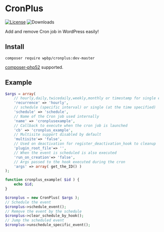 # CronPlus
[![License](https://img.shields.io/badge/License-GPL%20v3-blue.svg)](http://www.gnu.org/licenses/gpl-3.0)
![Downloads](https://img.shields.io/packagist/dt/wpbp/cronplus.svg) 

Add and remove Cron job in WordPress easily!

## Install

`composer require wpbp/cronplus:dev-master`

[composer-php52](https://github.com/composer-php52/composer-php52) supported.

## Example

```php
$args = array(
    // hourly,daily,twicedaily,weekly,monthly or timestamp for single event
    'recurrence' => 'hourly',
    // schedule (specific interval) or single (at the time specified)
    'schedule' => 'schedule',
    // Name of the Cron job used internally
    'name' => 'cronplusexample',
    // Callback to execute when the cron job is launched
    'cb' => 'cronplus_example',
	// Multisite support disabled by default
	'multisite'=> 'false',
	// Used on deactivation for register_deactivation_hook to cleanup
	'plugin_root_file'=> '',
	// When the event is scheduled is also executed 
	'run_on_creation'=> 'false',
    // Args passed to the hook executed during the cron
    'args' => array( get_the_ID() )
);

function cronplus_example( $id ) {
	echo $id;
}

$cronplus = new CronPlus( $args );
// Schedule the event
$cronplus->schedule_event();
// Remove the event by the schedule
$cronplus->clear_schedule_by_hook();
// Jump the scheduled event
$cronplus->unschedule_specific_event();
```
